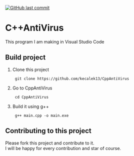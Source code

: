 [![GitHub last commit](https://img.shields.io/github/last-commit/kecalek13/CppAntiVirus)](https://github.com/kecalek13/CppAntiVirus)
# C++AntiVirus

This program I am making in Visual Studio Code
<br>
## Build project
1. Clone this project
   ```
    git clone https://github.com/kecalek13/CppAntiVirus
   ```
2. Go to CppAntiVirus
   ```
    cd CppAntiVirus
   ```
4. Build it using g++
   ```
    g++ main.cpp -o main.exe
   ```

## Contributing to this project
Please fork this project and contribute to it.
<br>
I will be happy for every contribution and star of course.
